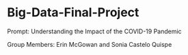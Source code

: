 # Big-Data-Final-Project

Prompt: Understanding the Impact of the COVID-19 Pandemic


Group Members: Erin McGowan and Sonia Castelo Quispe
